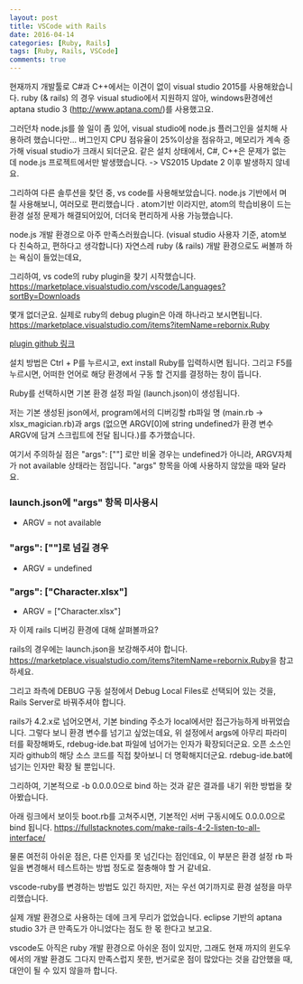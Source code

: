 ```yaml
---
layout: post
title: VSCode with Rails
date: 2016-04-14
categories: [Ruby, Rails]
tags: [Ruby, Rails, VSCode]
comments: true
---
```

현재까지 개발툴로 C#과 C++에서는 이견이 없이 visual studio 2015를 사용해왔습니다.
ruby (& rails) 의 경우 visual studio에서 지원하지 않아, windows환경에선 aptana studio 3 (http://www.aptana.com/)를 사용했고요.

그러던차 node.js를 쓸 일이 좀 있어, visual studio에 node.js 플러그인을 설치해 사용하려 했습니다만… 버그인지 CPU 점유율이 25%이상을 점유하고, 메모리가 계속 증가해 visual studio가 크래시 되더군요. 같은 설치 상태에서, C#, C++은 문제가 없는데 node.js 프로젝트에서만 발생했습니다.
-> VS2015 Update 2 이후 발생하지 않네요.

그리하여 다른 솔루션을 찾던 중, vs code를 사용해보았습니다.
node.js 기반에서 며칠 사용해보니, 여러모로 편리했습니다 . atom기반 이라지만, atom의 학습비용이 드는 환경 설정 문제가 해결되어있어, 더더욱 편리하게 사용 가능했습니다.

node.js 개발 환경으로 아주 만족스러웠습니다. (visual studio 사용자 기준, atom보다 친숙하고, 편하다고 생각합니다) 자연스레 ruby (& rails) 개발 환경으로도 써볼까 하는 욕심이 들었는데요, 

그리하여, vs code의 ruby plugin을 찾기 시작했습니다.
<https://marketplace.visualstudio.com/vscode/Languages?sortBy=Downloads>

몇개 없더군요. 실제로 ruby의 debug plugin은 아래 하나라고 보시면됩니다.
<https://marketplace.visualstudio.com/items?itemName=rebornix.Ruby>

[plugin github 링크](https://github.com/rebornix/vscode-ruby)

설치 방법은 Ctrl + P를 누르시고, ext install Ruby를 입력하시면 됩니다.
그리고 F5를 누르시면, 어떠한 언어로 해당 환경에서 구동 할 건지를 결정하는 창이 뜹니다.

Ruby를 선택하시면 기본 환경 설정 파일 (launch.json)이 생성됩니다.

저는 기본 생성된 json에서, program에서의 디버깅할 rb파일 명 (main.rb -> xlsx_magician.rb)과 args (없으면 ARGV[0]에 string undefined가 환경 변수 ARGV에 담겨 스크립트에 전달 됩니다.)를 추가했습니다.

여기서 주의하실 점은 "args": [""] 로만 비울 경우는 undefined가 아니라, ARGV자체가 not available 상태라는 점입니다. "args" 항목을 아예 사용하지 않았을 때와 달라요.

### launch.json에 "args" 항목 미사용시
- ARGV = not available

### "args": [""]로 넘길 경우
- ARGV = undefined 

### "args": ["Character.xlsx"]
- ARGV = ["Character.xlsx"]


자 이제 rails 디버깅 환경에 대해 살펴볼까요?

rails의 경우에는 launch.json을 보강해주셔야 합니다.
<https://marketplace.visualstudio.com/items?itemName=rebornix.Ruby>을 참고하세요.

그리고 좌측에 DEBUG 구동 설정에서 Debug Local Files로 선택되어 있는 것을, Rails Server로 바꿔주셔야 합니다.

rails가 4.2.x로 넘어오면서, 기본 binding 주소가 local에서만 접근가능하게 바뀌었습니다.
그렇다 보니 환경 변수를 넘기고 싶었는데요, 위 설정에서 args에 아무리 파라미터를 확장해봐도, rdebug-ide.bat 파일에 넘어가는 인자가 확장되더군요. 오픈 소스인지라 github의 해당 소스 코드를 직접 찾아보니 더 명확해지더군요. rdebug-ide.bat에 넘기는 인자만 확장 될 뿐입니다.

그리하여, 기본적으로 -b 0.0.0.0으로 bind 하는 것과 같은 결과를 내기 위한 방법을 찾아봤습니다.

아래 링크에서 보이듯 boot.rb를 고쳐주시면, 기본적인 서버 구동시에도 0.0.0.0으로 bind 됩니다.
<https://fullstacknotes.com/make-rails-4-2-listen-to-all-interface/>

물론 여전히 아쉬운 점은, 다른 인자를 못 넘긴다는 점인데요, 이 부분은 환경 설정 rb 파일을 변경해서 테스트하는 방법 정도로 절충해야 할 거 같네요.

vscode-ruby를 변경하는 방법도 있긴 하지만, 저는 우선 여기까지로 환경 설정을 마무리했습니다.

실제 개발 환경으로 사용하는 데에 크게 무리가 없었습니다. eclipse 기반의 aptana studio 3가 큰 만족도가 아니었다는 점도 한 몫 한다고 보고요.

vscode도 아직은 ruby 개발 환경으로 아쉬운 점이 있지만, 그래도 현재 까지의 윈도우에서의 개발 환경도 그다지 만족스럽지 못한, 번거로운 점이 많았다는 것을 감안했을 때, 대안이 될 수 있지 않을까 합니다.